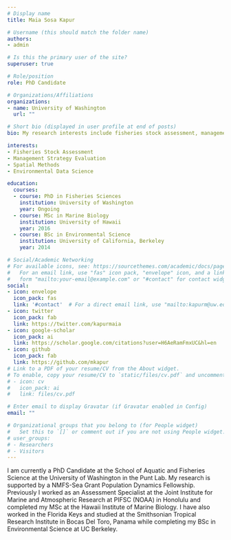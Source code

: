 ```yaml
---
# Display name
title: Maia Sosa Kapur

# Username (this should match the folder name)
authors:
- admin

# Is this the primary user of the site?
superuser: true

# Role/position
role: PhD Candidate

# Organizations/Affiliations
organizations:
- name: University of Washington
  url: ""

# Short bio (displayed in user profile at end of posts)
bio: My research interests include fisheries stock assessment, management strategy evaluation, spatio-temporal modeling, and improving data science tools for ecological managers.

interests:
- Fisheries Stock Assessment
- Management Strategy Evaluation
- Spatial Methods
- Environmental Data Science

education:
  courses:
  - course: PhD in Fisheries Sciences
    institution: University of Washington
    year: Ongoing
  - course: MSc in Marine Biology
    institution: University of Hawaii
    year: 2016
  - course: BSc in Environmental Science
    institution: University of California, Berkeley
    year: 2014

# Social/Academic Networking
# For available icons, see: https://sourcethemes.com/academic/docs/page-builder/#icons
#   For an email link, use "fas" icon pack, "envelope" icon, and a link in the
#   form "mailto:your-email@example.com" or "#contact" for contact widget.
social:
- icon: envelope
  icon_pack: fas
  link: '#contact'  # For a direct email link, use "mailto:kapurm@uw.edu".
- icon: twitter
  icon_pack: fab
  link: https://twitter.com/kapurmaia
- icon: google-scholar
  icon_pack: ai
  link: https://scholar.google.com/citations?user=H6AeRamFmxUC&hl=en
- icon: github
  icon_pack: fab
  link: https://github.com/mkapur
# Link to a PDF of your resume/CV from the About widget.
# To enable, copy your resume/CV to `static/files/cv.pdf` and uncomment the lines below.
# - icon: cv
#   icon_pack: ai
#   link: files/cv.pdf

# Enter email to display Gravatar (if Gravatar enabled in Config)
email: ""

# Organizational groups that you belong to (for People widget)
#   Set this to `[]` or comment out if you are not using People widget.
# user_groups:
# - Researchers
# - Visitors
---
```


I am currently a PhD Candidate at the School of Aquatic and Fisheries Science at the University of Washington in the Punt Lab. My research is supported by a NMFS-Sea Grant Population Dynamics Fellowship.  Previously I worked as an Assessment Specialist at the Joint Institute for Marine and Atmospheric Research at PIFSC (NOAA) in Honolulu and completed my MSc at the Hawaii Institute of Marine Biology. I have also worked in the Florida Keys and studied at the Smithsonian Tropical Research Institute in Bocas Del Toro, Panama while completing my BSc in Environmental Science at UC Berkeley.
